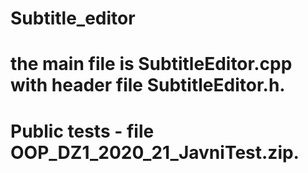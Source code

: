 # Subtitle_editor
# the main file is SubtitleEditor.cpp with header file SubtitleEditor.h.
# Public tests - file OOP_DZ1_2020_21_JavniTest.zip.
